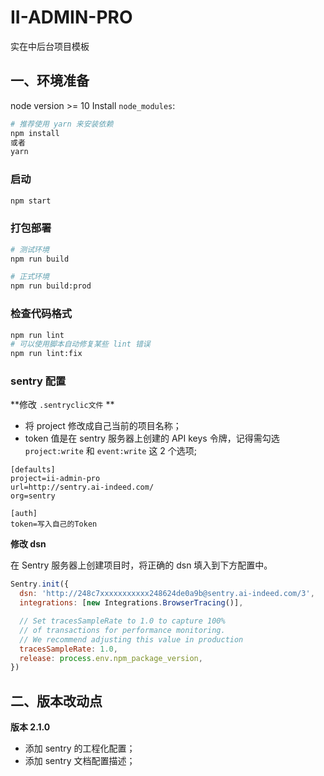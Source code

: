 # II-ADMIN-PRO

实在中后台项目模板

## 一、环境准备

node version >= 10 Install `node_modules`:

```bash
# 推荐使用 yarn 来安装依赖
npm install
或者
yarn
```

### 启动

```bash
npm start
```

### 打包部署

```bash
# 测试环境
npm run build

# 正式环境
npm run build:prod
```

### 检查代码格式

```bash
npm run lint
# 可以使用脚本自动修复某些 lint 错误
npm run lint:fix
```

### sentry 配置

**修改 `.sentryclic文件` **

- 将 project 修改成自己当前的项目名称；
- token 值是在 sentry 服务器上创建的 API keys 令牌，记得需勾选`project:write` 和 `event:write` 这 2 个选项;

```
[defaults]
project=ii-admin-pro
url=http://sentry.ai-indeed.com/
org=sentry

[auth]
token=写入自己的Token
```

**修改 dsn**

在 Sentry 服务器上创建项目时，将正确的 dsn 填入到下方配置中。

```Javascript
Sentry.init({
  dsn: 'http://248c7xxxxxxxxxxx248624de0a9b@sentry.ai-indeed.com/3',
  integrations: [new Integrations.BrowserTracing()],

  // Set tracesSampleRate to 1.0 to capture 100%
  // of transactions for performance monitoring.
  // We recommend adjusting this value in production
  tracesSampleRate: 1.0,
  release: process.env.npm_package_version,
})
```

## 二、版本改动点

**版本 2.1.0**

- 添加 sentry 的工程化配置；
- 添加 sentry 文档配置描述；
